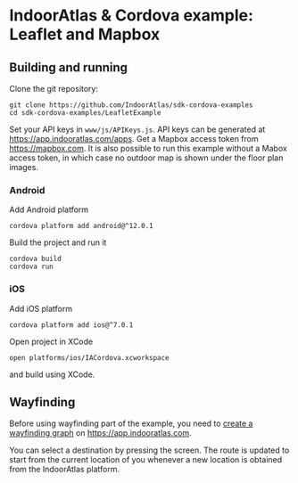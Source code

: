 # IndoorAtlas & Cordova example: Leaflet and Mapbox

## Building and running

Clone the git repository:

```
git clone https://github.com/IndoorAtlas/sdk-cordova-examples
cd sdk-cordova-examples/LeafletExample
```

Set your API keys in `www/js/APIKeys.js`. API keys can be generated at https://app.indooratlas.com/apps.
Get a Mapbox access token from https://mapbox.com.
It is also possible to run this example without a Mabox access token, in which
case no outdoor map is shown under the floor plan images.

### Android

Add Android platform
```
cordova platform add android@^12.0.1
```
Build the project and run it
```
cordova build
cordova run
```

### iOS

Add iOS platform
```
cordova platform add ios@^7.0.1
```
Open project in XCode
```
open platforms/ios/IACordova.xcworkspace
```
and build using XCode.

## Wayfinding

Before using wayfinding part of the example, you need to [create a wayfinding graph](https://docs.indooratlas.com/manage/wayfinding/) on https://app.indooratlas.com.

You can select a destination by pressing the screen. The route is updated to start from the
current location of you whenever a new location is obtained from the IndoorAtlas platform.
